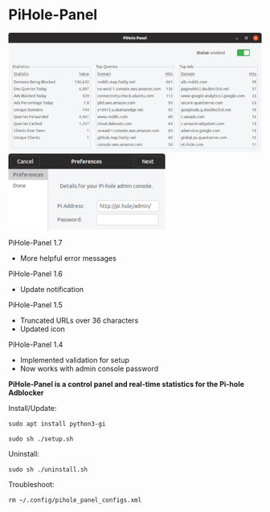 # PiHole-Panel
![](mainwindow.png)
![](firststartup.png)

PiHole-Panel 1.7
- More helpful error messages

PiHole-Panel 1.6
- Update notification

PiHole-Panel 1.5
- Truncated URLs over 36 characters
- Updated icon

PiHole-Panel 1.4
- Implemented validation for setup
- Now works with admin console password 

**PiHole-Panel is a control panel and real-time statistics for the Pi-hole Adblocker**

Install/Update:
```
sudo apt install python3-gi
```
```
sudo sh ./setup.sh
```

Uninstall:
```
sudo sh ./uninstall.sh
```

Troubleshoot:
```
rm ~/.config/pihole_panel_configs.xml
```
